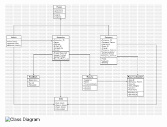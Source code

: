 ![Class Diagram](ClassDiagram1.jpg)
![Class Diagram](https://www.gmabhishek.tech/Image-hoster/Images/Ben_10.png)
